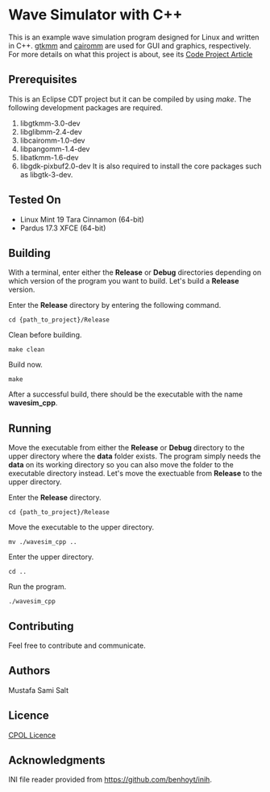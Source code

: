 # Wave Simulator with C++
This is an example wave simulation program designed for Linux and written in C++. [gtkmm](https://www.gtkmm.org/) and [cairomm](https://www.cairographics.org/cairomm/) are used for GUI and graphics, respectively. For more details on what this project is about, see its [Code Project Article](https://www.codeproject.com/Articles/1259631/Wave-Simulator-with-Cplusplus)
## Prerequisites
This is an Eclipse CDT project but it can be compiled by using _make_. The following development packages are required.
1. libgtkmm-3.0-dev
3. libglibmm-2.4-dev
4. libcairomm-1.0-dev
5. libpangomm-1.4-dev
6. libatkmm-1.6-dev
7. libgdk-pixbuf2.0-dev
It is also required to install the core packages such as libgtk-3-dev.
## Tested On
- Linux Mint 19 Tara Cinnamon (64-bit)
- Pardus 17.3 XFCE (64-bit)
## Building
With a terminal, enter either the **Release** or **Debug** directories depending on which version of the program you want to build. Let's build a **Release** version.

Enter the **Release** directory by entering the following command.

```cd {path_to_project}/Release```

Clean before building.

```make clean```

Build now.

```make```

After a successful build, there should be the executable with the name **wavesim_cpp**.
## Running
Move the executable from either the **Release** or **Debug** directory to the upper directory where the **data** folder exists. The program simply needs the **data** on its working directory so you can also move the folder to the executable directory instead. Let's move the exectuable from **Release** to the upper directory.

Enter the **Release** directory.

```cd {path_to_project}/Release```

Move the executable to the upper directory.

```mv ./wavesim_cpp ..```

Enter the upper directory.

```cd ..```

Run the program.

```./wavesim_cpp```
## Contributing
Feel free to contribute and communicate.
## Authors
Mustafa Sami Salt
## Licence
[CPOL Licence](https://www.codeproject.com/info/cpol10.aspx)
## Acknowledgments
INI file reader provided from https://github.com/benhoyt/inih.
